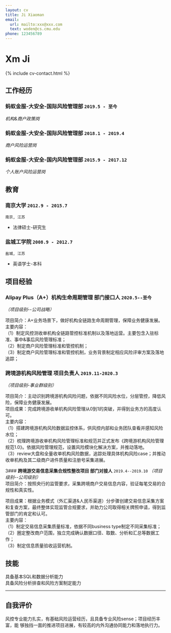 ```yaml
---
layout: cv
title: Ji Xiaoman
email:
  url: mailto:xxx@xxx.com
  text: woden@cs.cmu.edu
phone: 123456789
---
```


# Xm **Ji**

<!--
include contact information from the front matter
Supported arguments:
    - homepage: url, text
    - phone
    - email
-->

{% include cv-contact.html %}

## 工作经历

### **蚂蚁金服-大安全-国际风险管理部** `2019.5 - 至今`

_机构&商户政策岗_<br>           

### **蚂蚁金服-大安全-国际风险管理部** `2018.1 - 2019.4`

_商户风险运营岗_<br>

### **蚂蚁金服-大安全-国内风险管理部** `2015.9 - 2017.12`

_个人账户风险运营岗_<br>

## 教育

### **南京大学** `2012.9 - 2015.7`

```
南京, 江苏
```

- 法律硕士-研究生

### **盐城工学院** `2008.9 - 2012.7`

```
盐城, 江苏
```

- 英语学士-本科


## 项目经验

### **Alipay Plus（A+）机构生命周期管理  部门接口人**  `2020.5--至今`
_（项目级别--公司战略）_<br/>

项目简介：A+业务场景下，做好机构全链路生命周期管理，保障业务健康发展。<br/>
主要内容：<br/>
（1）制定风控测收单机构全链路管控标准机制以及落地运营。主要包含入驻标准、事中&事后风险管理标准；<br/>
（2）制定商户风险管理标准和管控机制；<br/>
（3）制定商户风险管理标准和管控机制，业务背景制定相应风险评审方案及落地追踪；<br/>

### **跨境游机构风险管理  项目负责人** `2019.11-2020.3`
_（项目级别-事业群级别）_<br/>

项目简介：主动识别跨境游机构风险问题，依据不同风险水位，分层管控，降低风险，保障业务健康发展。<br/>
项目成果：完成跨境游收单机构风险管理从0到1的突破，并得到业务方的高度认可。<br/>
主要内容：<br/>
（1）搭建跨境游机构风险数据监控体系，供风控内部和业务团队查看并感知风险水位；<br/>
（2）梳理跨境游收单机构风险管理标准和规范并正式发布《跨境游机构风险管理规范1.0》。依据风险管理规范，设置风险模块化解决方案，并推动落地。<br/>
（3）review大盘和全量收单机构风险数据，追踪处理具体机构风险case；并推动收单机构及其二级商户进件质量和注册号采集进展。<br/>

3### **跨境游交易信息采集合规性整改项目  部门对接人** `2019.4--2019.10`
_（项目级别--公司级别）_<br/>
项目简介：按照央行的监管要求，采集跨境商户交易信息内容，验证每笔交易的合规性和真实性。<br/>

项目成果：根据业务模式（外汇渠道&人民币渠道）分步骤创建交易信息采集方案和复查方案，最终整体实现监管合规要求，并助力公司取得相关牌照申请，得到监管部门的肯定和认可。<br/>
主要内容：<br/>
（1）制定交易信息采集质量标准，依据不同business type制定不同采集标准；<br/>
（2）圈定整改商户范围，独立完成确认数据口径、取数、分析和汇总等数据工作；<br/>
（3）制定信息质量验收运营机制。<br/>

## 技能

具备基本SQL和数据分析能力<br/>
具备风险分析排查和风险方案制定能力<br/>

---

## 自我评价

风控专业能力扎实，有基础风险运营经历，且具备专业风险sense；项目经历丰富，能
够独挡一面的推进项目进展，有较高的内外沟通协同能力和落地执行力。<br/>

<!-- ### Footer

Last updated: May 2013 -->
